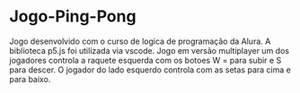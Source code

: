 # Jogo-Ping-Pong
Jogo desenvolvido com o curso de logica de programação da Alura.
A biblioteca p5.js foi utilizada via vscode.
Jogo em versão multiplayer um dos jogadores controla a raquete esquerda com os botoes W = para subir e S para descer.
O jogador do lado esquerdo controla com as setas para cima e para baixo.
